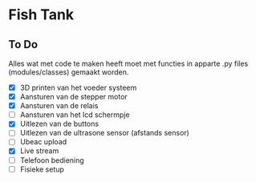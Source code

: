# Fish Tank

## To Do

Alles wat met code te maken heeft moet met functies in apparte .py files (modules/classes) gemaakt worden.

- [x] 3D printen van het voeder systeem
- [x] Aansturen van de stepper motor
- [x] Aansturen van de relais
- [ ] Aansturen van het lcd schermpje
- [x] Uitlezen van de buttons
- [ ] Uitlezen van de ultrasone sensor (afstands sensor)
- [ ] Ubeac upload
- [x] Live stream
- [ ] Telefoon bediening
- [ ] Fisieke setup
